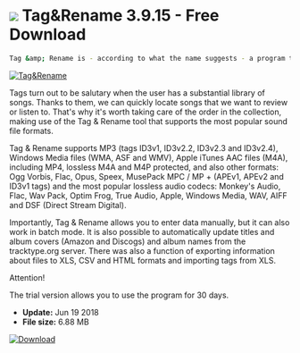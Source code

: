 # ![](https://cdn.softexe.net/static/icon/d/tag-rename-10102.png) Tag&Rename 3.9.15 - Free Download

```sh
Tag &amp; Rename is - according to what the name suggests - a program to change the name of music tracks and dress them with various tags.
```
[![Tag&Rename](https://gallery.dpcdn.pl/imgc/Tools/83143/g_-_420x350_1.5_-_x8fb0bf1e-9a36-40f8-bdb3-e31169b8f3f9.jpg)](https://softexe.net/win/multimedia/audio-utilities/tag-rename:pRpRb.html)

Tags turn out to be salutary when the user has a substantial library of songs. Thanks to them, we can quickly locate songs that we want to review or listen to. That's why it's worth taking care of the order in the collection, making use of the Tag &amp; Rename tool that supports the most popular sound file formats.
 
 Tag &amp; Rename supports MP3 (tags ID3v1, ID3v2.2, ID3v2.3 and ID3v2.4), Windows Media files (WMA, ASF and WMV), Apple iTunes AAC files (M4A), including MP4, lossless M4A and M4P protected, and also other formats: Ogg Vorbis, Flac, Opus, Speex, MusePack MPC / MP + (APEv1, APEv2 and ID3v1 tags) and the most popular lossless audio codecs: Monkey's Audio, Flac, Wav Pack, Optim Frog, True Audio, Apple, Windows Media, WAV, AIFF and DSF (Direct Stream Digital).
 
 Importantly, Tag &amp; Rename allows you to enter data manually, but it can also work in batch mode. It is also possible to automatically update titles and album covers (Amazon and Discogs) and album names from the tracktype.org server. There was also a function of exporting information about files to XLS, CSV and HTML formats and importing tags from XLS.
 
 Attention!
 
 The trial version allows you to use the program for 30 days.


- **Update:** Jun 19 2018
- **File size:** 6.88 MB

[![Download](https://cdn.softexe.net/static/img/download.png)](https://softexe.net/win/multimedia/audio-utilities/tag-rename:pRpRb.html)

